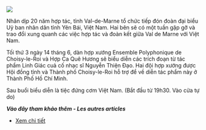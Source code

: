 <!--
title: Chương trình kỉ niệm hợp tác hai tỉnh Val-de-Marne và Yên Bái (14/06/2016)
author: Nguyễn Ngân Hà
status: completed
-->
![](ConseildépartementalduVal-de-Marne.png)  

Nhân dịp 20 năm hợp tác, tỉnh Val-de-Marne tổ chức tiếp đón đoàn đại biểu Uỷ ban nhân dân tỉnh Yên Bái, Việt Nam. Hai bên sẽ có một tuần gặp gỡ và trao đổi xung quanh các việc hợp tác và đoàn kết giữa Val de Marne với Việt Nam.

Tối thứ 3 ngày 14 tháng 6, dàn hợp xướng Ensemble Polyphonique de Choisy-le-Roi và Hợp Ca Quê Hương sẽ biểu diễn các trích đoạn từ tác phẩm Linh Giác cuả cố nhạc sĩ Nguyễn Thiện Đạo. Hai đội hợp xướng được Hội đồng tỉnh và Thành phố Choisy-le-Roi hỗ trợ để về diễn tác phẩm này ở Thành Phố Hồ Chí Minh.

Sau buổi biểu diễn là tiệc đứng cơm Việt Nam. (Bắt đầu từ 19h30. Vào cửa tự do)

***Vào đây tham khảo thêm - Les autres articles*** 

* [Xem chi tiết](http://ensemblepolyphonique-choisy.fr/index.php/a-l-affiche)
